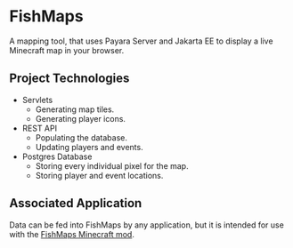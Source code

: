 # FishMaps

A mapping tool, that uses Payara Server and Jakarta EE to display a live Minecraft map in your browser.

## Project Technologies
- Servlets
  - Generating map tiles.
  - Generating player icons.
- REST API
  - Populating the database.
  - Updating players and events.
- Postgres Database
  - Storing every individual pixel for the map.
  - Storing player and event locations.

## Associated Application
Data can be fed into FishMaps by any application, but it is intended for use with the [FishMaps Minecraft mod](https://github.com/Viii3/FishMaps-Client).